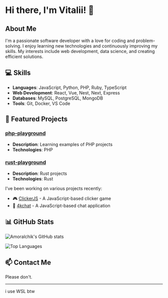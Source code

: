 # Hi there, I'm Vitalii! 👋

## About Me
I'm a passionate software developer with a love for coding and problem-solving. I enjoy learning new technologies and continuously improving my skills. My interests include web development, data science, and creating efficient solutions.

## 💻 Skills
- **Languages**: JavaScript, Python, PHP, Ruby, TypeScript
- **Web Development**: React, Vue, Nest, Next, Express
- **Databases**: MySQL, PostgreSQL, MongoDB
- **Tools**: Git, Docker, VS Code

## 🚀 Featured Projects

### [php-playground](https://github.com/Amoralchik/php-playground)
- **Description**: Learning examples of PHP projects
- **Technologies**: PHP

### [rust-playground](https://github.com/Amoralchik/rust-playground)
- **Description**: Rust projects
- **Technologies**: Rust

I've been working on various projects recently:
- 🎮 [ClickerJS](https://github.com/Amoralchik/ClickerJS) - A JavaScript-based clicker game
- 💬 [4kchat](https://github.com/Amoralchik/4kchat) - A JavaScript-based chat application

## 📊 GitHub Stats
![Amoralchik's GitHub stats](https://github-readme-stats.vercel.app/api?username=Amoralchik&show_icons=true&theme=rose_pine)

![Top Languages](https://github-readme-stats.vercel.app/api/top-langs/?username=Amoralchik&layout=compact&theme=rose_pine)

## 📫 Contact Me
Please don't.

-------

i use WSL btw
